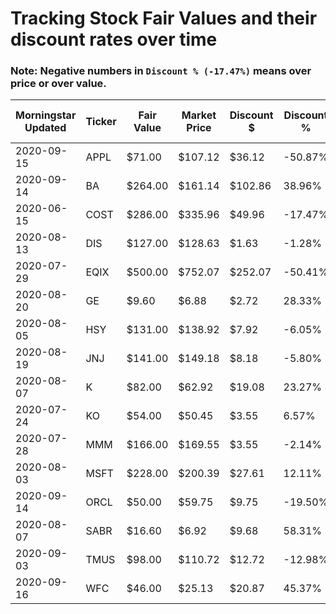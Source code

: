 # Tracking Stock Fair Values and their discount rates over time

### Note: Negative numbers in `Discount % (-17.47%)` means over price or over value.

| Morningstar Updated | Ticker | Fair Value | Market Price | Discount $ | Discount % | Query Date | Out of Date |
|---------------------|--------|------------|--------------|------------|------------|------------|-------------|
| 2020-09-15          | APPL   | $71.00     | $107.12      | $36.12     | -50.87%    | 9/23/2020  | 8           |
| 2020-09-14          | BA     | $264.00    | $161.14      | $102.86    | 38.96%     | 9/20/2020  | 6           |
| 2020-06-15          | COST   | $286.00    | $335.96      | $49.96     | -17.47%    | 9/20/2020  | 97          |
| 2020-08-13          | DIS    | $127.00    | $128.63      | $1.63      | -1.28%     | 9/20/2020  | 38          |
| 2020-07-29          | EQIX   | $500.00    | $752.07      | $252.07    | -50.41%    | 9/20/2020  | 53          |
| 2020-08-20          | GE     | $9.60      | $6.88        | $2.72      | 28.33%     | 9/20/2020  | 31          |
| 2020-08-05          | HSY    | $131.00    | $138.92      | $7.92      | -6.05%     | 9/20/2020  | 46          |
| 2020-08-19          | JNJ    | $141.00    | $149.18      | $8.18      | -5.80%     | 9/20/2020  | 32          |
| 2020-08-07          | K      | $82.00     | $62.92       | $19.08     | 23.27%     | 9/20/2020  | 44          |
| 2020-07-24          | KO     | $54.00     | $50.45       | $3.55      | 6.57%      | 9/20/2020  | 58          |
| 2020-07-28          | MMM    | $166.00    | $169.55      | $3.55      | -2.14%     | 9/20/2020  | 54          |
| 2020-08-03          | MSFT   | $228.00    | $200.39      | $27.61     | 12.11%     | 9/20/2020  | 48          |
| 2020-09-14          | ORCL   | $50.00     | $59.75       | $9.75      | -19.50%    | 9/20/2020  | 6           |
| 2020-08-07          | SABR   | $16.60     | $6.92        | $9.68      | 58.31%     | 9/20/2020  | 44          |
| 2020-09-03          | TMUS   | $98.00     | $110.72      | $12.72     | -12.98%    | 9/20/2020  | 17          |
| 2020-09-16          | WFC    | $46.00     | $25.13       | $20.87     | 45.37%     | 9/20/2020  | 4           |
